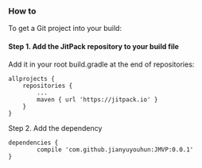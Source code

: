 ### How to ###

To get a Git project into your build:

#### Step 1. Add the JitPack repository to your build file ####

Add it in your root build.gradle at the end of repositories:

	allprojects {
		repositories {
			...
			maven { url 'https://jitpack.io' }
		}
	}

Step 2. Add the dependency

	dependencies {
	        compile 'com.github.jianyuyouhun:JMVP:0.0.1'
	}